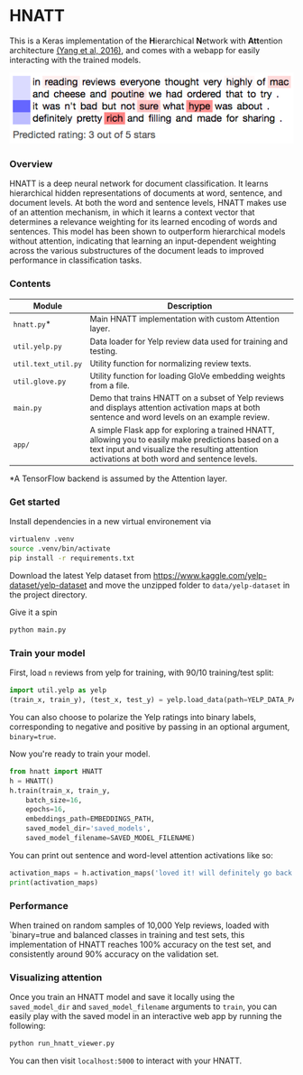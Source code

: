 # HNATT
This is a Keras implementation of the **H**ierarchical **N**etwork with **Att**ention architecture [(Yang et al, 2016)](http://www.cs.cmu.edu/~./hovy/papers/16HLT-hierarchical-attention-networks.pdf), and comes with a webapp for easily interacting with the trained models.

![Screenshot of HNATT in action](hnatt_example.png "Example of HNATT attention and prediction")

### Overview
HNATT is a deep neural network for document classification. It learns hierarchical hidden representations of documents at word, sentence, and document levels. At both the word and sentence levels, HNATT makes use of an attention mechanism, in which it learns a context vector that determines a relevance weighting for its learned encoding of words and sentences. This model has been shown to outperform hierarchical models without attention, indicating that learning an input-dependent weighting across the various substructures of the document leads to improved performance in classification tasks.

### Contents
| Module | Description |
| ------ | ------ |
| `hnatt.py`* | Main HNATT implementation with custom Attention layer. |
| `util.yelp.py` | Data loader for Yelp review data used for training and testing. |
| `util.text_util.py` | Utility function for normalizing review texts. |
| `util.glove.py` | Utility function for loading GloVe embedding weights from a file. |
| `main.py` | Demo that trains HNATT on a subset of Yelp reviews and displays attention activation maps at both sentence and word levels on an example review. |
| `app/` | A simple Flask app for exploring a trained HNATT, allowing you to easily make predictions based on a text input and visualize the resulting attention activations at both word and sentence levels. |

*A TensorFlow backend is assumed by the Attention layer.

### Get started
Install dependencies in a new virtual environement via
```bash
virtualenv .venv
source .venv/bin/activate
pip install -r requirements.txt
```

Download the latest Yelp dataset from  https://www.kaggle.com/yelp-dataset/yelp-dataset and move the unzipped folder to `data/yelp-dataset` in the project directory.

Give it a spin
```bash
python main.py
```

### Train your model
First, load `n` reviews from yelp for training, with 90/10 training/test split:
```python
import util.yelp as yelp
(train_x, train_y), (test_x, test_y) = yelp.load_data(path=YELP_DATA_PATH, size=1e5, train_ratio=0.9)
```
You can also choose to polarize the Yelp ratings into binary labels, corresponding to negative and positive by passing in an optional argument, `binary=true`. 

Now you're ready to train your model.
```python
from hnatt import HNATT
h = HNATT()	
h.train(train_x, train_y, 
	batch_size=16,
	epochs=16,
	embeddings_path=EMBEDDINGS_PATH, 
	saved_model_dir='saved_models',
	saved_model_filename=SAVED_MODEL_FILENAME)
```
You can print out sentence and word-level attention activations like so:
```python
activation_maps = h.activation_maps('loved it! will definitely go back again.')
print(activation_maps)
```
### Performance
When trained on random samples of 10,000 Yelp reviews, loaded with `binary=true and balanced classes in training and test sets, this implementation of HNATT reaches 100% accuracy on the test set, and consistently around 90% accuracy on the validation set.

### Visualizing attention
Once you train an HNATT model and save it locally using the `saved_model_dir` and `saved_model_filename` arguments to `train`, you can easily play with the saved model in an interactive web app by running the following:
```python
python run_hnatt_viewer.py
```
You can then visit `localhost:5000` to interact with your HNATT.
